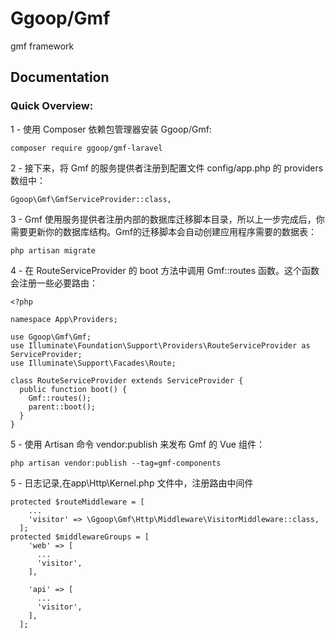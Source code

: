 # Ggoop/Gmf
gmf framework
## Documentation

### Quick Overview:

1 - 使用 Composer 依赖包管理器安装 Ggoop/Gmf:

```shell
composer require ggoop/gmf-laravel
```

2 - 接下来，将 Gmf 的服务提供者注册到配置文件 config/app.php 的 providers 数组中：
```shell
Ggoop\Gmf\GmfServiceProvider::class,
```

3 - Gmf 使用服务提供者注册内部的数据库迁移脚本目录，所以上一步完成后，你需要更新你的数据库结构。Gmf的迁移脚本会自动创建应用程序需要的数据表：

```shell
php artisan migrate
```

4 - 在 RouteServiceProvider 的 boot 方法中调用 Gmf::routes 函数。这个函数会注册一些必要路由：

```shell
<?php

namespace App\Providers;

use Ggoop\Gmf\Gmf;
use Illuminate\Foundation\Support\Providers\RouteServiceProvider as ServiceProvider;
use Illuminate\Support\Facades\Route;

class RouteServiceProvider extends ServiceProvider {
  public function boot() {
    Gmf::routes();
    parent::boot();
  }
}
```

5 - 使用 Artisan 命令 vendor:publish 来发布 Gmf 的 Vue 组件：
```shell
php artisan vendor:publish --tag=gmf-components
```


5 - 日志记录,在app\Http\Kernel.php 文件中，注册路由中间件

```shell
protected $routeMiddleware = [
    ...
    'visitor' => \Ggoop\Gmf\Http\Middleware\VisitorMiddleware::class,
  ];
protected $middlewareGroups = [
    'web' => [
      ...
      'visitor',
    ],

    'api' => [
      ...
      'visitor',
    ],
  ];
```

